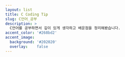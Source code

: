 ```yaml
---
layout: list
title: C Coding Tip
slug: C언어_공부
description: >
  C언어를 공부하면서 깊이 있게 생각하고 배운점을 정리해봤습니다.
accent_color: '#268bd2'
accent_image:
  background: '#202020'
  overlay:    false
---
```


